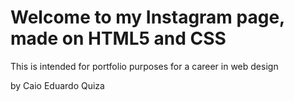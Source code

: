 # Welcome to my Instagram page, made on HTML5 and CSS



This is intended for portfolio purposes for a career in web design



by Caio Eduardo Quiza





